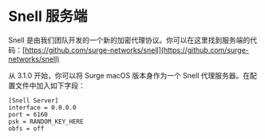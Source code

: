 # Snell 服务端

Snell 是由我们团队开发的一个新的加密代理协议。你可以在这里找到服务端的代码：[https://github.com/surge-networks/snell](https://github.com/surge-networks/snell)

从 3.1.0 开始，你可以将 Surge macOS 版本身作为一个 Snell 代理服务器。在配置文件中加入如下字段：

```
[Snell Server]
interface = 0.0.0.0
port = 6160
psk = RANDOM_KEY_HERE
obfs = off
```